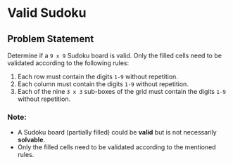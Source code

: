 # Valid Sudoku

## Problem Statement

Determine if a `9 x 9` Sudoku board is valid. Only the filled cells need to be validated according to the following rules:

1. Each row must contain the digits `1-9` without repetition.
2. Each column must contain the digits `1-9` without repetition.
3. Each of the nine `3 x 3` sub-boxes of the grid must contain the digits `1-9` without repetition.

### Note:
- A Sudoku board (partially filled) could be **valid** but is not necessarily **solvable**.
- Only the filled cells need to be validated according to the mentioned rules.
